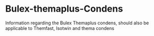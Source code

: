 # Bulex-themaplus-Condens
Information regarding the Bulex Themaplus condens, should also be applicable to Themfast, Isotwin and thema condens 
